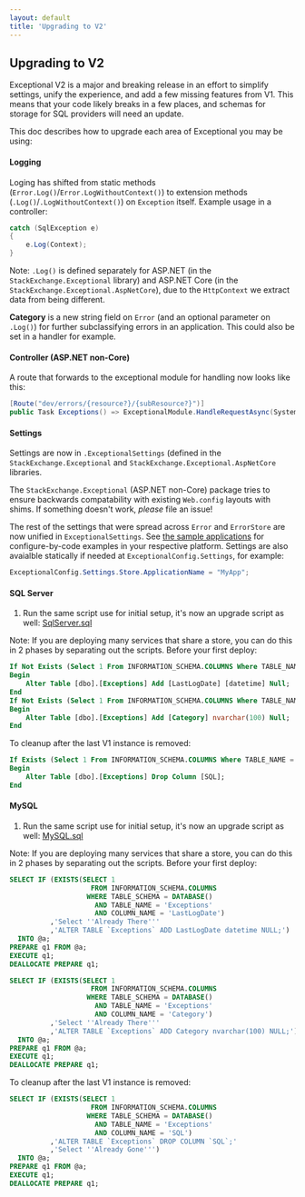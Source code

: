 ```yaml
---
layout: default
title: 'Upgrading to V2'
---
```

## Upgrading to V2

Exceptional V2 is a major and breaking release in an effort to simplify settings, unify the experience, and add a few missing features from V1. This means that your code likely breaks in a few places, and schemas for storage for SQL providers will need an update.

This doc describes how to upgrade each area of Exceptional you may be using:

#### Logging

Loging has shifted from static methods (`Error.Log()`/`Error.LogWithoutContext()`) to extension methods (`.Log()`/`.LogWithoutContext()`) on `Exception` itself. Example usage in a controller:
```c#
catch (SqlException e)
{
    e.Log(Context);
}
```
Note: `.Log()` is defined separately for ASP.NET (in the `StackExchange.Exceptional` library) and ASP.NET Core (in the `StackExchange.Exceptional.AspNetCore`), due to the `HttpContext` we extract data from being different.

**Category** is a new string field on `Error` (and an optional parameter on `.Log()`) for further subclassifying errors in an application. This could also be set in a handler for example.

#### Controller (ASP.NET non-Core)

A route that forwards to the exceptional module for handling now looks like this:
```c#
[Route("dev/errors/{resource?}/{subResource?}")]
public Task Exceptions() => ExceptionalModule.HandleRequestAsync(System.Web.HttpContext.Current);
```

#### Settings
Settings are now in `.ExceptionalSettings` (defined in the `StackExchange.Exceptional` and `StackExchange.Exceptional.AspNetCore` libraries.

The `StackExchange.Exceptional` (ASP.NET non-Core) package tries to ensure backwards compatability with existing `Web.config` layouts with shims. If something doesn't work, *please* file an issue!

The rest of the settings that were spread across `Error` and `ErrorStore` are now unified in `ExceptionalSettings`. See [the sample applications](https://github.com/NickCraver/StackExchange.Exceptional/tree/master/samples) for configure-by-code examples in your respective platform. Settings are also avaialble statically if needed at `ExceptionalConfig.Settings`, for example:
```c#
ExceptionalConfig.Settings.Store.ApplicationName = "MyApp";
```

#### SQL Server
1. Run the same script use for initial setup, it's now an upgrade script as well: [SqlServer.sql][SqlServer]

Note: If you are deploying many services that share a store, you can do this in 2 phases by separating out the scripts. Before your first deploy:
```sql
If Not Exists (Select 1 From INFORMATION_SCHEMA.COLUMNS Where TABLE_NAME = 'Exceptions' And COLUMN_NAME = 'LastLogDate')
Begin
    Alter Table [dbo].[Exceptions] Add [LastLogDate] [datetime] Null;
End
If Not Exists (Select 1 From INFORMATION_SCHEMA.COLUMNS Where TABLE_NAME = 'Exceptions' And COLUMN_NAME = 'Category')
Begin
    Alter Table [dbo].[Exceptions] Add [Category] nvarchar(100) Null;
End
```
To cleanup after the last V1 instance is removed:
```sql
If Exists (Select 1 From INFORMATION_SCHEMA.COLUMNS Where TABLE_NAME = 'Exceptions' And COLUMN_NAME = 'SQL')
Begin
    Alter Table [dbo].[Exceptions] Drop Column [SQL];
End
```

#### MySQL
1. Run the same script use for initial setup, it's now an upgrade script as well: [MySQL.sql][MySQL]

Note: If you are deploying many services that share a store, you can do this in 2 phases by separating out the scripts. Before your first deploy:
```sql
SELECT IF (EXISTS(SELECT 1
                    FROM INFORMATION_SCHEMA.COLUMNS
                   WHERE TABLE_SCHEMA = DATABASE()
                     AND TABLE_NAME = 'Exceptions'
                     AND COLUMN_NAME = 'LastLogDate')
          ,'Select ''Already There'''
          ,'ALTER TABLE `Exceptions` ADD LastLogDate datetime NULL;')
  INTO @a;
PREPARE q1 FROM @a;
EXECUTE q1;
DEALLOCATE PREPARE q1;

SELECT IF (EXISTS(SELECT 1
                    FROM INFORMATION_SCHEMA.COLUMNS
                   WHERE TABLE_SCHEMA = DATABASE()
                     AND TABLE_NAME = 'Exceptions'
                     AND COLUMN_NAME = 'Category')
          ,'Select ''Already There'''
          ,'ALTER TABLE `Exceptions` ADD Category nvarchar(100) NULL;')
  INTO @a;
PREPARE q1 FROM @a;
EXECUTE q1;
DEALLOCATE PREPARE q1;
```
To cleanup after the last V1 instance is removed:
```sql
SELECT IF (EXISTS(SELECT 1
                    FROM INFORMATION_SCHEMA.COLUMNS
                   WHERE TABLE_SCHEMA = DATABASE()
                     AND TABLE_NAME = 'Exceptions'
                     AND COLUMN_NAME = 'SQL')
          ,'ALTER TABLE `Exceptions` DROP COLUMN `SQL`;'
          ,'Select ''Already Gone''')
  INTO @a;
PREPARE q1 FROM @a;
EXECUTE q1;
DEALLOCATE PREPARE q1;
```

[SqlServer]: https://github.com/NickCraver/StackExchange.Exceptional/blob/master/DBScripts/SqlServer.sql
[MySQL]: https://github.com/NickCraver/StackExchange.Exceptional/blob/master/DBScripts/MySQL.sql
